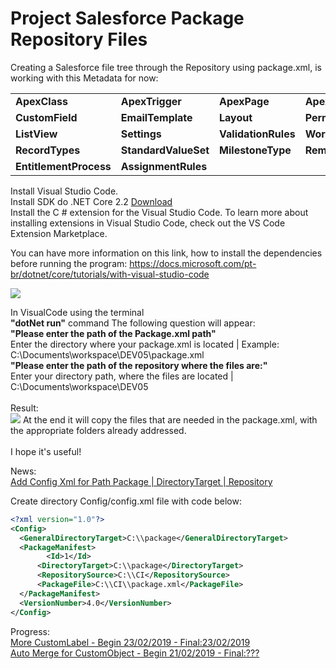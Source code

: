 # Project Salesforce Package Repository Files

Creating a Salesforce file tree through the Repository using package.xml, 
is working with this Metadata for now:

<table>
  <tr>
    <td><strong>ApexClass</strong></td>
    <td><strong>ApexTrigger</strong></td>
    <td><strong>ApexPage</strong></td>
    <td><strong>ApexComponent</strong></td>
    <td><strong>CustomMetadata</strong></td>
    <td><strong>CustomObject</strong></td>
  </tr>
  <tr>
    <td><strong>CustomField</strong></td>
    <td><strong>EmailTemplate</strong></td>
    <td><strong>Layout</strong></td>
    <td><strong>PermissionSet</strong></td>
    <td><strong>Profile</strong></td>
    <td><strong>Flow</strong></td>
  </tr>
  <tr>
    <td><strong>ListView</strong></td>
    <td><strong>Settings</strong></td>
    <td><strong>ValidationRules</strong></td>
    <td><strong>Workflow</strong></td>
    <td><strong>WorkflowRules</strong></td>
    <td><strong>Weblink</strong></td>
  </tr>
  <tr>
    <td><strong>RecordTypes</strong></td>
    <td><strong>StandardValueSet</strong></td>
    <td><strong>MilestoneType</strong></td>
    <td><strong>RemoteSiteSetting</strong></td>
    <td><strong>FlowDefinition</strong></td>
    <td><strong>CustomTab</strong></td>
  </tr>
  <tr>
    <td><strong>EntitlementProcess</strong></td>
    <td><strong>AssignmentRules</strong></td>
  </tr>
</table>

Install  Visual Studio Code.<br />
Install SDK do .NET Core 2.2 <a href="https://dotnet.microsoft.com/download/thank-you/dotnet-sdk-2.2.104-windows-x64-installer">Download</a> <br />
Install the C # extension for the Visual Studio Code. To learn more about installing extensions in Visual Studio Code, check out the VS Code Extension Marketplace.<br />

You can have more information on this link, how to install the dependencies before running the program:
https://docs.microsoft.com/pt-br/dotnet/core/tutorials/with-visual-studio-code<br />

<img src="https://github.com/brunoslribeiro/sfdc-package-repository-files/blob/master/assets/SFDC-PackageManifest.PNG">

In VisualCode using the terminal <br />
<strong>"dotNet run"</strong> command The following question will appear:<br />
<strong>"Please enter the path of the Package.xml path"</strong><br />
Enter the directory where your package.xml is located | Example: C:\Documents\workspace\DEV05\package.xml<br />
<strong>"Please enter the path of the repository where the files are:"</strong><br />
Enter your directory path, where the files are located | C:\Documents\workspace\DEV05<br />
<br />
Result:<br />
<img src="https://github.com/brunoslribeiro/sfdc-package-repository-files/blob/master/assets/Result.PNG">
At the end it will copy the files that are needed in the package.xml, with the appropriate folders already addressed.<br />
<br />
I hope it's useful!<br />

News:</br>
<u>Add Config Xml for Path Package | DirectoryTarget | Repository</u>

Create directory Config/config.xml file with code below:

```xml
<?xml version="1.0"?>
<Config>
  <GeneralDirectoryTarget>C:\\package</GeneralDirectoryTarget>
  <PackageManifest>
	    <Id>1</Id>
      <DirectoryTarget>C:\\package</DirectoryTarget>
      <RepositorySource>C:\\CI</RepositorySource>
      <PackageFile>C:\\CI\\package.xml</PackageFile>  
  </PackageManifest>
  <VersionNumber>4.0</VersionNumber>
</Config>
```

Progress:</br>
<u> More CustomLabel - Begin 23/02/2019 - Final:23/02/2019 </u></br>
<u> Auto Merge for CustomObject - Begin 21/02/2019 - Final:??? </u></br>

